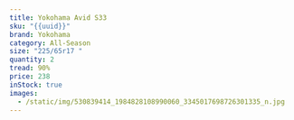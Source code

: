 ```yaml
---
title: Yokohama Avid S33
sku: "{{uuid}}"
brand: Yokohama
category: All-Season
size: "225/65r17 "
quantity: 2
tread: 90%
price: 238
inStock: true
images:
  - /static/img/530839414_1984828108990060_3345017698726301335_n.jpg
---
```

